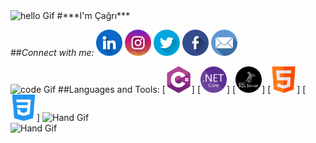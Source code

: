 
<img align="centre" alt="hello Gif" width="180px" src="https://media.giphy.com/media/26xBwdIuRJiAIqHwA/giphy.gif"/>
#***I'm Çağrı***  

##*Connect with me:*
[<img align="centre" alt="linkedin icon" width="42px" src="/img/linkedin.png"/>](https://www.linkedin.com/in/cagrisakar/)    [<img align="centre" alt="instagram icon" width="42px" src="/img/instagram.png"/>](https://www.instagram.com/cagrisakarr/)    [<img align="centre" alt="twitter icon" width="42px" src="/img/twitter.png"/>](https://twitter.com/cagri_sakar)     [<img align="centre" alt="facebook icon" width="42px" src="/img/facebook.png"/>](https://www.facebook.com/cagris.sakar/)     [<img align="centre" alt="mail icon" width="42px" src="/img/email.png"/>](<mailto:cagri.sakar@hotmail.com>)

<img align="centre" alt="code Gif" width="100px" src="https://media.giphy.com/media/USV0ym3bVWQJJmNu3N/giphy.gif"/>
##Languages and Tools:
[<img align="centre" alt="c sharp icon" width="42px" src="/img/c-sharp.png"/>]    [<img align="centre" alt="netcore icon" width="42px" src="/img/net-core.png"/>]   [<img align="centre" alt="sql server icon" width="42px" src="/img/sql-server.png"/>]     [<img align="centre" alt="html icon" width="42px" src="/img/html.png"/>]   [<img align="centre" alt="css3 icon" width="42px" src="/img/css-3.png"/>]

<img align="centre" alt="Hand Gif" width="200px" src="https://media.giphy.com/media/48M4FVK5UeRNglWAyk/giphy-downsized-large.gif"/>
<br>
<img align="centre" alt="Hand Gif" width="42px" src="https://user-images.githubusercontent.com/42378118/110234147-e3259600-7f4e-11eb-95be-0c4047144dea.gif"/>
